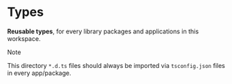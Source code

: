 # Types

**Reusable types**, for every library packages and applications in this workspace.

> [!NOTE]
> This directory `*.d.ts` files should always be imported via `tsconfig.json` files in every app/package.
